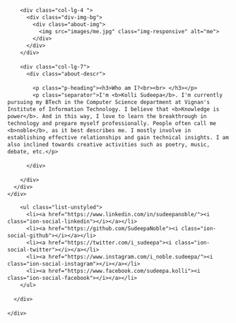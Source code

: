 <!DOCTYPE html>
<html lang="en">

<head>
  <!-- meta -->
  <meta charset="utf-8">
  <meta content="width=device-width, initial-scale=1.0" name="viewport">

  <title>Kolli Sudeepa</title>
  <meta content="" name="keywords">
  <meta content="" name="description">

  <!-- Google Fonts -->
  <link href="https://fonts.googleapis.com/css?family=Poppins:300,300i,400,400i,500,500i,600,600i,700,700i|Playfair+Display:400,400i,700,700i,900,900i" rel="stylesheet">
  <link href="https://fonts.googleapis.com/css2?family=Dancing+Script:wght@700&display=swap" rel="stylesheet">

  <!-- Bootstrap CSS File -->
  <link href="lib/bootstrap/css/bootstrap.min.css" rel="stylesheet">

  <!-- Libraries CSS Files -->
  <link href="lib/ionicons/css/ionicons.min.css" rel="stylesheet">
  <link href="lib/owlcarousel/assets/owl.carousel.min.css" rel="stylesheet">
  <link href="lib/magnific-popup/magnific-popup.css" rel="stylesheet">
  <link href="lib/hover/hover.min.css" rel="stylesheet">

  <!-- Main Stylesheet File -->
  <link href="css/style.css" rel="stylesheet">

  <!-- Responsive css -->
  <link href="css/responsive.css" rel="stylesheet">

  <!-- Favicon -->
  <link rel="shortcut icon" href="images/favicon.png">

  </head>
<!DOCTYPE html>
<html lang="en">

<head>
  <!-- meta -->
  <meta charset="utf-8">
  <meta content="width=device-width, initial-scale=1.0" name="viewport">

  <title>Kolli Sudeepa</title>
  <meta content="" name="keywords">
  <meta content="" name="description">

  <!-- Google Fonts -->
  <link href="https://fonts.googleapis.com/css?family=Poppins:300,300i,400,400i,500,500i,600,600i,700,700i|Playfair+Display:400,400i,700,700i,900,900i" rel="stylesheet">
  <link href="https://fonts.googleapis.com/css2?family=Dancing+Script:wght@700&display=swap" rel="stylesheet">

  <!-- Bootstrap CSS File -->
  <link href="lib/bootstrap/css/bootstrap.min.css" rel="stylesheet">

  <!-- Libraries CSS Files -->
  <link href="lib/ionicons/css/ionicons.min.css" rel="stylesheet">
  <link href="lib/owlcarousel/assets/owl.carousel.min.css" rel="stylesheet">
  <link href="lib/magnific-popup/magnific-popup.css" rel="stylesheet">
  <link href="lib/hover/hover.min.css" rel="stylesheet">

  <!-- Main Stylesheet File -->
  <link href="css/style.css" rel="stylesheet">

  <!-- Responsive css -->
  <link href="css/responsive.css" rel="stylesheet">

  <!-- Favicon -->
  <link rel="shortcut icon" href="images/favicon.png">

  </head>
<!DOCTYPE html>
<html lang="en">

<head>
  <!-- meta -->
  <meta charset="utf-8">
  <meta content="width=device-width, initial-scale=1.0" name="viewport">

  <title>Kolli Sudeepa</title>
  <meta content="" name="keywords">
  <meta content="" name="description">

  <!-- Google Fonts -->
  <link href="https://fonts.googleapis.com/css?family=Poppins:300,300i,400,400i,500,500i,600,600i,700,700i|Playfair+Display:400,400i,700,700i,900,900i" rel="stylesheet">
  <link href="https://fonts.googleapis.com/css2?family=Dancing+Script:wght@700&display=swap" rel="stylesheet">

  <!-- Bootstrap CSS File -->
  <link href="lib/bootstrap/css/bootstrap.min.css" rel="stylesheet">

  <!-- Libraries CSS Files -->
  <link href="lib/ionicons/css/ionicons.min.css" rel="stylesheet">
  <link href="lib/owlcarousel/assets/owl.carousel.min.css" rel="stylesheet">
  <link href="lib/magnific-popup/magnific-popup.css" rel="stylesheet">
  <link href="lib/hover/hover.min.css" rel="stylesheet">

  <!-- Main Stylesheet File -->
  <link href="css/style.css" rel="stylesheet">

  <!-- Responsive css -->
  <link href="css/responsive.css" rel="stylesheet">

  <!-- Favicon -->
  <link rel="shortcut icon" href="images/favicon.png">

  </head>


<body>
<div id="about" class="paddsection">
    <div class="container">
      <div class="row justify-content-between">

        <div class="col-lg-4 ">
          <div class="div-img-bg">
            <div class="about-img">
              <img src="images/me.jpg" class="img-responsive" alt="me">
            </div>
          </div>
        </div>

        <div class="col-lg-7">
          <div class="about-descr">

            <p class="p-heading"><h3>Who am I?<br><br> </h3></p>
            <p class="separator">I'm <b>Kolli Sudeepa</b>. I'm currently pursuing my BTech in the Computer Science department at Vignan's Institute of Information Technology. I believe that <b>Knowledge is power</b>. And in this way, I love to learn the breakthrough in technology and prepare myself professionally. People often call me <b>noble</b>, as it best describes me. I mostly involve in establishing effective relationships and gain technical insights. I am also inclined towards creative activities such as poetry, music, debate, etc.</p>

          </div>

        </div>
      </div>
    </div>
  </div>

<div id="footer" class="text-center">
    <div class="container">
      <div class="socials-media text-center">

        <ul class="list-unstyled">
          <li><a href="https://www.linkedin.com/in/sudeepanoble/"><i class="ion-social-linkedin"></i></a></li>
          <li><a href="https://github.com/SudeepaNoble"><i class="ion-social-github"></i></a></li>
          <li><a href="https://twitter.com/i_sudeepa"><i class="ion-social-twitter"></i></a></li>
          <li><a href="https://www.instagram.com/i_noble.sudeepa/"><i class="ion-social-instagram"></i></a></li>
          <li><a href="https://www.facebook.com/sudeepa.kolli"><i class="ion-social-facebook"></i></a></li>
        </ul>

      </div>

    </div>
  </div>
